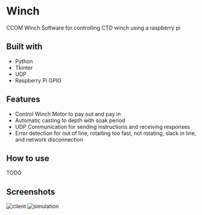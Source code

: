 # Winch
CCOM Winch
Software for controlling CTD winch using a raspberry pi

## Built with
* Python
* Tkinter
* UDP
* Raspberry Pi GPIO

## Features
* Control Winch Motor to pay out and pay in 
* Automatic casting to depth with soak period
* UDP Communication for sending instructions and receiving responses
* Error detection for out of line, rotaiting too fast, not rotating, slack in line, and network disconnection

## How to use 
TODO

## Screenshots
![client](https://user-images.githubusercontent.com/46030057/127332290-57622002-3f02-47d6-98a4-4416e7a9d4f8.png)
![simulation](https://user-images.githubusercontent.com/46030057/127332301-96a3bfe5-3cbf-40cf-9b7f-bf19905b793c.png)
